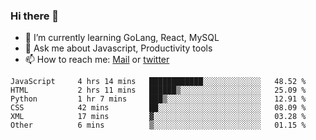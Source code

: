 ### Hi there 👋

- 🌱 I’m currently learning GoLang, React, MySQL
- 💬 Ask me about Javascript, Productivity tools 
- 📫 How to reach me: [Mail](mailto:kvaishak47@gmail.com) or [twitter](https://twitter.com/kvaish4k)

<!--START_SECTION:waka-->

```text
JavaScript     4 hrs 14 mins   ████████████░░░░░░░░░░░░░   48.52 %
HTML           2 hrs 11 mins   ██████▒░░░░░░░░░░░░░░░░░░   25.09 %
Python         1 hr 7 mins     ███▒░░░░░░░░░░░░░░░░░░░░░   12.91 %
CSS            42 mins         ██░░░░░░░░░░░░░░░░░░░░░░░   08.09 %
XML            17 mins         ▓░░░░░░░░░░░░░░░░░░░░░░░░   03.28 %
Other          6 mins          ▒░░░░░░░░░░░░░░░░░░░░░░░░   01.15 %
```

<!--END_SECTION:waka-->
